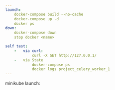 ```yaml
---
launch: 
    docker-compose build --no-cache
    docker-compose up -d
    docker ps
down: 
    docker-compose down 
    stop docker <name>

self test:
    -   via curl: 
            curl -X GET http://127.0.0.1/
    -   via State
            docker-compose ps
            docker logs project_celery_worker_1
---
```

minikube launch: 
    